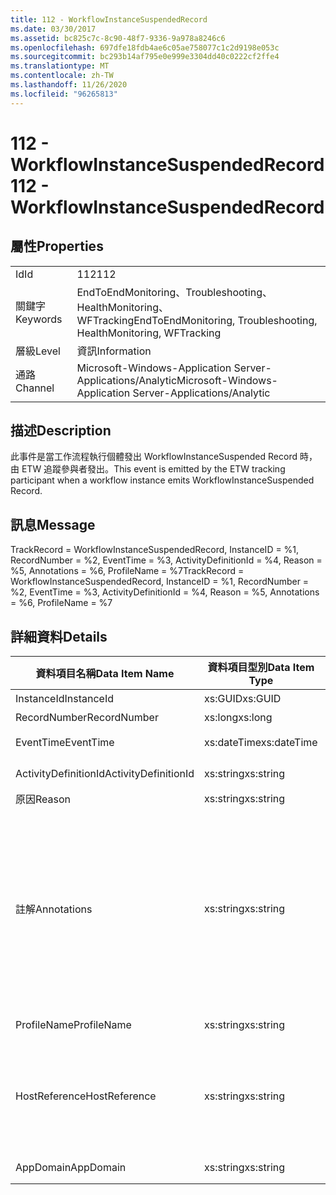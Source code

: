 ```yaml
---
title: 112 - WorkflowInstanceSuspendedRecord
ms.date: 03/30/2017
ms.assetid: bc825c7c-8c90-48f7-9336-9a978a8246c6
ms.openlocfilehash: 697dfe18fdb4ae6c05ae758077c1c2d9198e053c
ms.sourcegitcommit: bc293b14af795e0e999e3304dd40c0222cf2ffe4
ms.translationtype: MT
ms.contentlocale: zh-TW
ms.lasthandoff: 11/26/2020
ms.locfileid: "96265813"
---
```

# <a name="112---workflowinstancesuspendedrecord"></a><span data-ttu-id="3bca8-102">112 - WorkflowInstanceSuspendedRecord</span><span class="sxs-lookup"><span data-stu-id="3bca8-102">112 - WorkflowInstanceSuspendedRecord</span></span>

## <a name="properties"></a><span data-ttu-id="3bca8-103">屬性</span><span class="sxs-lookup"><span data-stu-id="3bca8-103">Properties</span></span>  
  
|||  
|-|-|  
|<span data-ttu-id="3bca8-104">Id</span><span class="sxs-lookup"><span data-stu-id="3bca8-104">Id</span></span>|<span data-ttu-id="3bca8-105">112</span><span class="sxs-lookup"><span data-stu-id="3bca8-105">112</span></span>|  
|<span data-ttu-id="3bca8-106">關鍵字</span><span class="sxs-lookup"><span data-stu-id="3bca8-106">Keywords</span></span>|<span data-ttu-id="3bca8-107">EndToEndMonitoring、Troubleshooting、HealthMonitoring、WFTracking</span><span class="sxs-lookup"><span data-stu-id="3bca8-107">EndToEndMonitoring, Troubleshooting, HealthMonitoring, WFTracking</span></span>|  
|<span data-ttu-id="3bca8-108">層級</span><span class="sxs-lookup"><span data-stu-id="3bca8-108">Level</span></span>|<span data-ttu-id="3bca8-109">資訊</span><span class="sxs-lookup"><span data-stu-id="3bca8-109">Information</span></span>|  
|<span data-ttu-id="3bca8-110">通路</span><span class="sxs-lookup"><span data-stu-id="3bca8-110">Channel</span></span>|<span data-ttu-id="3bca8-111">Microsoft-Windows-Application Server-Applications/Analytic</span><span class="sxs-lookup"><span data-stu-id="3bca8-111">Microsoft-Windows-Application Server-Applications/Analytic</span></span>|  
  
## <a name="description"></a><span data-ttu-id="3bca8-112">描述</span><span class="sxs-lookup"><span data-stu-id="3bca8-112">Description</span></span>  

 <span data-ttu-id="3bca8-113">此事件是當工作流程執行個體發出 WorkflowInstanceSuspended Record 時，由 ETW 追蹤參與者發出。</span><span class="sxs-lookup"><span data-stu-id="3bca8-113">This event is emitted by the ETW tracking participant when a workflow instance emits WorkflowInstanceSuspended Record.</span></span>  
  
## <a name="message"></a><span data-ttu-id="3bca8-114">訊息</span><span class="sxs-lookup"><span data-stu-id="3bca8-114">Message</span></span>  

 <span data-ttu-id="3bca8-115">TrackRecord = WorkflowInstanceSuspendedRecord, InstanceID = %1, RecordNumber = %2, EventTime = %3, ActivityDefinitionId = %4, Reason = %5, Annotations = %6, ProfileName = %7</span><span class="sxs-lookup"><span data-stu-id="3bca8-115">TrackRecord = WorkflowInstanceSuspendedRecord, InstanceID = %1, RecordNumber = %2, EventTime = %3, ActivityDefinitionId = %4, Reason = %5, Annotations = %6, ProfileName = %7</span></span>  
  
## <a name="details"></a><span data-ttu-id="3bca8-116">詳細資料</span><span class="sxs-lookup"><span data-stu-id="3bca8-116">Details</span></span>  
  
|<span data-ttu-id="3bca8-117">資料項目名稱</span><span class="sxs-lookup"><span data-stu-id="3bca8-117">Data Item Name</span></span>|<span data-ttu-id="3bca8-118">資料項目型別</span><span class="sxs-lookup"><span data-stu-id="3bca8-118">Data Item Type</span></span>|<span data-ttu-id="3bca8-119">描述</span><span class="sxs-lookup"><span data-stu-id="3bca8-119">Description</span></span>|  
|--------------------|--------------------|-----------------|  
|<span data-ttu-id="3bca8-120">InstanceId</span><span class="sxs-lookup"><span data-stu-id="3bca8-120">InstanceId</span></span>|<span data-ttu-id="3bca8-121">xs:GUID</span><span class="sxs-lookup"><span data-stu-id="3bca8-121">xs:GUID</span></span>|<span data-ttu-id="3bca8-122">工作流程的執行個體 ID。</span><span class="sxs-lookup"><span data-stu-id="3bca8-122">The instance id for the workflow</span></span>|  
|<span data-ttu-id="3bca8-123">RecordNumber</span><span class="sxs-lookup"><span data-stu-id="3bca8-123">RecordNumber</span></span>|<span data-ttu-id="3bca8-124">xs:long</span><span class="sxs-lookup"><span data-stu-id="3bca8-124">xs:long</span></span>|<span data-ttu-id="3bca8-125">發出之記錄的序號。</span><span class="sxs-lookup"><span data-stu-id="3bca8-125">The sequence number of the emitted record</span></span>|  
|<span data-ttu-id="3bca8-126">EventTime</span><span class="sxs-lookup"><span data-stu-id="3bca8-126">EventTime</span></span>|<span data-ttu-id="3bca8-127">xs:dateTime</span><span class="sxs-lookup"><span data-stu-id="3bca8-127">xs:dateTime</span></span>|<span data-ttu-id="3bca8-128">發出事件時的 UTC 時間。</span><span class="sxs-lookup"><span data-stu-id="3bca8-128">The time in UTC when the event was emitted</span></span>|  
|<span data-ttu-id="3bca8-129">ActivityDefinitionId</span><span class="sxs-lookup"><span data-stu-id="3bca8-129">ActivityDefinitionId</span></span>|<span data-ttu-id="3bca8-130">xs:string</span><span class="sxs-lookup"><span data-stu-id="3bca8-130">xs:string</span></span>|<span data-ttu-id="3bca8-131">工作流程中根活動的名稱。</span><span class="sxs-lookup"><span data-stu-id="3bca8-131">The name of the root activity in the workflow</span></span>|  
|<span data-ttu-id="3bca8-132">原因</span><span class="sxs-lookup"><span data-stu-id="3bca8-132">Reason</span></span>|<span data-ttu-id="3bca8-133">xs:string</span><span class="sxs-lookup"><span data-stu-id="3bca8-133">xs:string</span></span>|<span data-ttu-id="3bca8-134">工作流程暫止的原因。</span><span class="sxs-lookup"><span data-stu-id="3bca8-134">The reason the workflow was suspended</span></span>|  
|<span data-ttu-id="3bca8-135">註解</span><span class="sxs-lookup"><span data-stu-id="3bca8-135">Annotations</span></span>|<span data-ttu-id="3bca8-136">xs:string</span><span class="sxs-lookup"><span data-stu-id="3bca8-136">xs:string</span></span>|<span data-ttu-id="3bca8-137">加入至此事件中的附註。</span><span class="sxs-lookup"><span data-stu-id="3bca8-137">The annotations that were added to this event.</span></span>  <span data-ttu-id="3bca8-138">這些值會以 a 格式儲存在 xml 元素中 \<items> \< item  name = "annotationName" type="System.String"> \</item> \</items> 。</span><span class="sxs-lookup"><span data-stu-id="3bca8-138">The values are stored in an xml element in the format \<items>\< item  name = "annotationName" type="System.String">annotationValue\</item>\</items>.</span></span>  <span data-ttu-id="3bca8-139">如果未指定任何批註，則字串會包含 \<items/> 。</span><span class="sxs-lookup"><span data-stu-id="3bca8-139">If no annotations are specified then the string contains \<items/>.</span></span> <span data-ttu-id="3bca8-140">ETW 事件大小會受到 ETW 緩衝區大小或 ETW 事件的最大承載所限制。</span><span class="sxs-lookup"><span data-stu-id="3bca8-140">The ETW event size is limited by the ETW buffer size or the max payload for an ETW event.</span></span> <span data-ttu-id="3bca8-141">如果事件大小超過 ETW 限制，則會捨棄注釋並以 ... 取代注釋值來截斷事件。 \<items> \</items></span><span class="sxs-lookup"><span data-stu-id="3bca8-141">If the size of the event exceeds the ETW limits, then the event is truncated by dropping the annotations and replacing the annotation value with \<items>...\</items>.</span></span>|  
|<span data-ttu-id="3bca8-142">ProfileName</span><span class="sxs-lookup"><span data-stu-id="3bca8-142">ProfileName</span></span>|<span data-ttu-id="3bca8-143">xs:string</span><span class="sxs-lookup"><span data-stu-id="3bca8-143">xs:string</span></span>|<span data-ttu-id="3bca8-144">造成發送這個事件的名稱或追蹤設定檔。</span><span class="sxs-lookup"><span data-stu-id="3bca8-144">The name or the tracking profile that resulted in this event being emitted</span></span>|  
|<span data-ttu-id="3bca8-145">HostReference</span><span class="sxs-lookup"><span data-stu-id="3bca8-145">HostReference</span></span>|<span data-ttu-id="3bca8-146">xs:string</span><span class="sxs-lookup"><span data-stu-id="3bca8-146">xs:string</span></span>|<span data-ttu-id="3bca8-147">若為 Web 主控服務，此欄位會唯一識別 Web 階層架構中的服務。</span><span class="sxs-lookup"><span data-stu-id="3bca8-147">For web hosted services, this field uniquely identifies the service in the web hierarchy.</span></span>  <span data-ttu-id="3bca8-148">其格式定義為 ' Web Site Name Application Virtual Path&#124;Service Virtual Path&#124;ServiceName ' 範例： ' Default Web Site/CalculatorApplication&#124;/CalculatorService.svc&#124;CalculatorService '</span><span class="sxs-lookup"><span data-stu-id="3bca8-148">Its format is defined as 'Web Site Name Application Virtual Path&#124;Service Virtual Path&#124;ServiceName' Example: 'Default Web Site/CalculatorApplication&#124;/CalculatorService.svc&#124;CalculatorService'</span></span>|  
|<span data-ttu-id="3bca8-149">AppDomain</span><span class="sxs-lookup"><span data-stu-id="3bca8-149">AppDomain</span></span>|<span data-ttu-id="3bca8-150">xs:string</span><span class="sxs-lookup"><span data-stu-id="3bca8-150">xs:string</span></span>|<span data-ttu-id="3bca8-151">由 AppDomain.CurrentDomain.FriendlyName 傳回的字串。</span><span class="sxs-lookup"><span data-stu-id="3bca8-151">The string returned by AppDomain.CurrentDomain.FriendlyName.</span></span>|
